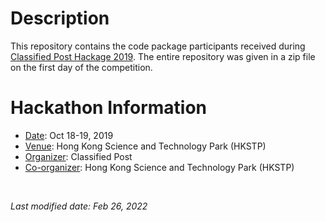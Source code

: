 # Description 
This repository contains the code package participants received during [Classified Post Hackage 2019](https://www.cpjobs.com/hk/article/the-classified-post-hackathon-highlighted-the-innovative-skills-the-young-generation). The entire repository was given in a zip file on the first day of the competition. 

# Hackathon Information
- <ins>Date</ins>: Oct 18-19, 2019
- <ins>Venue</ins>: Hong Kong Science and Technology Park (HKSTP)
- <ins>Organizer</ins>: Classified Post 
- <ins>Co-organizer</ins>: Hong Kong Science and Technology Park (HKSTP) 

<br />

*Last modified date: Feb 26, 2022*
